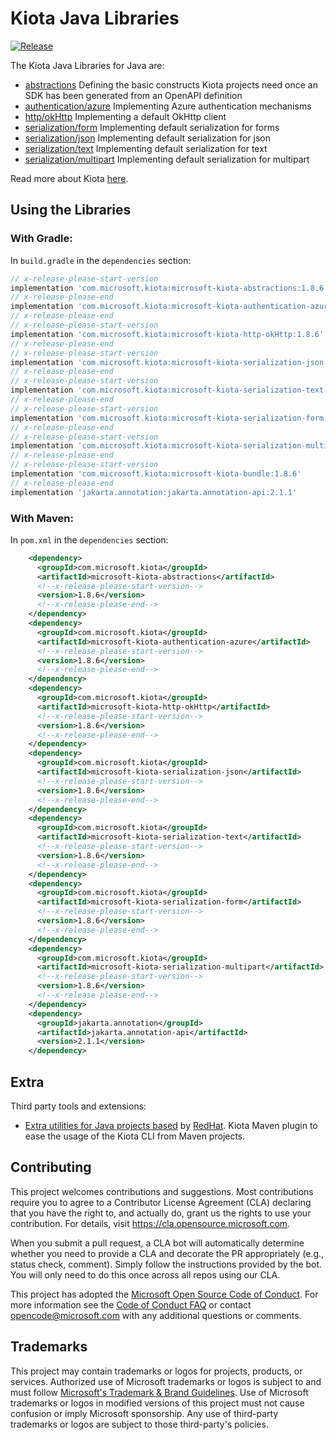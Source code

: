 # Kiota Java Libraries

[![Release](https://img.shields.io/github/v/release/microsoft/kiota-java)](https://search.maven.org/search?q=g:com.microsoft.kiota%20a:kiota-abstractions)

The Kiota Java Libraries for Java are:

- [abstractions](./components/abstractions) Defining the basic constructs Kiota projects need once an SDK has been generated from an OpenAPI definition
- [authentication/azure](./components/authentication/azure) Implementing Azure authentication mechanisms
- [http/okHttp](./components/http/okHttp) Implementing a default OkHttp client
- [serialization/form](./components/serialization/form) Implementing default serialization for forms
- [serialization/json](./components/serialization/json) Implementing default serialization for json
- [serialization/text](./components/serialization/text) Implementing default serialization for text
- [serialization/multipart](./components/serialization/multipart) Implementing default serialization for multipart

Read more about Kiota [here](https://github.com/microsoft/kiota/blob/main/README.md).

## Using the Libraries

### With Gradle:

In `build.gradle` in the `dependencies` section:

```Groovy
// x-release-please-start-version
implementation 'com.microsoft.kiota:microsoft-kiota-abstractions:1.8.6'
// x-release-please-end
implementation 'com.microsoft.kiota:microsoft-kiota-authentication-azure:1.5.0'
// x-release-please-end
// x-release-please-start-version
implementation 'com.microsoft.kiota:microsoft-kiota-http-okHttp:1.8.6'
// x-release-please-end
// x-release-please-start-version
implementation 'com.microsoft.kiota:microsoft-kiota-serialization-json:1.8.6'
// x-release-please-end
// x-release-please-start-version
implementation 'com.microsoft.kiota:microsoft-kiota-serialization-text:1.8.6'
// x-release-please-end
// x-release-please-start-version
implementation 'com.microsoft.kiota:microsoft-kiota-serialization-form:1.8.6'
// x-release-please-end
// x-release-please-start-version
implementation 'com.microsoft.kiota:microsoft-kiota-serialization-multipart:1.8.6'
// x-release-please-end
// x-release-please-start-version
implementation 'com.microsoft.kiota:microsoft-kiota-bundle:1.8.6'
// x-release-please-end
implementation 'jakarta.annotation:jakarta.annotation-api:2.1.1'
```

### With Maven:

In `pom.xml` in the `dependencies` section:

```xml
    <dependency>
      <groupId>com.microsoft.kiota</groupId>
      <artifactId>microsoft-kiota-abstractions</artifactId>
      <!--x-release-please-start-version-->
      <version>1.8.6</version>
      <!--x-release-please-end-->
    </dependency>
    <dependency>
      <groupId>com.microsoft.kiota</groupId>
      <artifactId>microsoft-kiota-authentication-azure</artifactId>
      <!--x-release-please-start-version-->
      <version>1.8.6</version>
      <!--x-release-please-end-->
    </dependency>
    <dependency>
      <groupId>com.microsoft.kiota</groupId>
      <artifactId>microsoft-kiota-http-okHttp</artifactId>
      <!--x-release-please-start-version-->
      <version>1.8.6</version>
      <!--x-release-please-end-->
    </dependency>
    <dependency>
      <groupId>com.microsoft.kiota</groupId>
      <artifactId>microsoft-kiota-serialization-json</artifactId>
      <!--x-release-please-start-version-->
      <version>1.8.6</version>
      <!--x-release-please-end-->
    </dependency>
    <dependency>
      <groupId>com.microsoft.kiota</groupId>
      <artifactId>microsoft-kiota-serialization-text</artifactId>
      <!--x-release-please-start-version-->
      <version>1.8.6</version>
      <!--x-release-please-end-->
    </dependency>
    <dependency>
      <groupId>com.microsoft.kiota</groupId>
      <artifactId>microsoft-kiota-serialization-form</artifactId>
      <!--x-release-please-start-version-->
      <version>1.8.6</version>
      <!--x-release-please-end-->
    </dependency>
    <dependency>
      <groupId>com.microsoft.kiota</groupId>
      <artifactId>microsoft-kiota-serialization-multipart</artifactId>
      <!--x-release-please-start-version-->
      <version>1.8.6</version>
      <!--x-release-please-end-->
    </dependency>
    <dependency>
      <groupId>jakarta.annotation</groupId>
      <artifactId>jakarta.annotation-api</artifactId>
      <version>2.1.1</version>
    </dependency>
```

## Extra

Third party tools and extensions:

- [Extra utilities for Java projects based](https://github.com/redhat-developer/kiota-java-extra) by [RedHat](https://www.redhat.com/). Kiota Maven plugin to ease the usage of the Kiota CLI from Maven projects.

## Contributing

This project welcomes contributions and suggestions.  Most contributions require you to agree to a
Contributor License Agreement (CLA) declaring that you have the right to, and actually do, grant us
the rights to use your contribution. For details, visit https://cla.opensource.microsoft.com.

When you submit a pull request, a CLA bot will automatically determine whether you need to provide
a CLA and decorate the PR appropriately (e.g., status check, comment). Simply follow the instructions
provided by the bot. You will only need to do this once across all repos using our CLA.

This project has adopted the [Microsoft Open Source Code of Conduct](https://opensource.microsoft.com/codeofconduct/).
For more information see the [Code of Conduct FAQ](https://opensource.microsoft.com/codeofconduct/faq/) or
contact [opencode@microsoft.com](mailto:opencode@microsoft.com) with any additional questions or comments.

## Trademarks

This project may contain trademarks or logos for projects, products, or services. Authorized use of Microsoft
trademarks or logos is subject to and must follow
[Microsoft's Trademark & Brand Guidelines](https://www.microsoft.com/en-us/legal/intellectualproperty/trademarks/usage/general).
Use of Microsoft trademarks or logos in modified versions of this project must not cause confusion or imply Microsoft sponsorship.
Any use of third-party trademarks or logos are subject to those third-party's policies.
